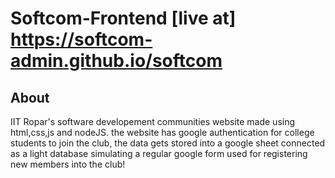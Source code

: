 ﻿# Softcom-Frontend [live at] https://softcom-admin.github.io/softcom
 ## About
 IIT Ropar's software developement communities website made using html,css,js and nodeJS. 
 the website has google authentication for college students to join the club, the data gets stored into a google sheet connected as a light database simulating a regular google form used for registering new members into the club!
